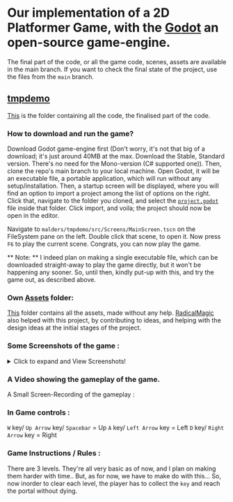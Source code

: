 #	Our implementation of a 2D Platformer Game, with the [Godot](https://godotengine.org) an open-source game-engine.

The final part of the code, or all the game code, scenes, assets are available in the main branch. If you want to check the final state of the project, use the files from the `main` branch.

## [tmpdemo](malders/tmpdemo)
[This](malders/tmpdemo) is the folder containing all the code, the finalised part of the code.

### How to download and run the game?
Download Godot game-engine first (Don't worry, it's not that big of a download; it's just around 40MB at the max. Download the Stable, Standard version. There's no need for the Mono-version (C# supported one)). Then, clone the repo's main branch to your local machine. Open Godot, it will be an executable file, a portable application, which will run without any setup/installation. Then, a startup screen will be displayed, where you will find an option to import a project among the list of options on the right. Click that, navigate to the folder you cloned, and select the [`project.godot`](malders/tmpdemo/project.godot) file inside that folder. Click import, and voila; the project should now be open in the editor.

Navigate to `malders/tmpdemo/src/Screens/MainScreen.tscn` on the FileSystem pane on the left. Double click that scene, to open it. Now press `F6` to play the current scene. Congrats, you can now play the game.

** Note: ** I indeed plan on making a single executable file, which can be downloaded straight-away to play the game directly, but it won't be happening any sooner. So, until then, kindly put-up with this, and try the game out, as described above.

### Own [Assets](malders/tmpdemo/assets/own/) folder:
 [This](malders/tmpdemo/assets/own/) folder contains all the assets, made without any help. [RadicalMagic](https://github.com/RadicalMagic) also helped with this project, by contributing to ideas, and helping with the design ideas at the initial stages of the project.

### Some Screenshots of the game :

<details>
	
<summary>Click to expand and View Screenshots!</summary></screenshots>
	
***Main Menu :***

![MainMenu](screenshots/main_menu.png)

***Timer Menu:***

![TimerMenu](screenshots/timer_interface.png)

***Level 01:***

![Level01](screenshots/level1.png)

***Level 01 Portal cannot be accessed without key:***

![Level01NoTransition](screenshots/no_transition_without_key.png)

***Level 01 Portal:***

![Level01portal](screenshots/level1_portal.png)

***Level 02:***

![Level02](screenshots/level2.png)

***Death screen:***

![Dead](screenshots/dead.png)

***Level 02 Portal:***

![Level02portal](screenshots/level2_portal.png)

***Level 03:***

![Level03](screenshots/level3.png)

***End Screen:***

![EndScreen](screenshots/end_screen.png)
	
</details>

### A Video showing the gameplay of the game.

A Small Screen-Recording of the gameplay :

### In Game controls :
`W` key/ `Up Arrow` key/ `Spacebar` = Up
`A` key/ `Left Arrow` key = Left
`D` key/ `Right Arrow` key = Right

### Game Instructions / Rules :
There are 3 levels. They're all very basic as of now, and I plan on making them harder with time.. But, as for now, we have to make do with this...
So, now inorder to clear each level, the player has to collect the `key` and reach the portal without dying.
